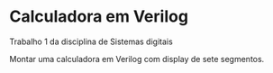 # Calculadora em Verilog
Trabalho 1 da disciplina de Sistemas digitais

Montar uma calculadora em Verilog com display de sete segmentos.
